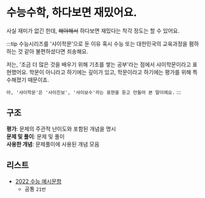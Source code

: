 # 수능수학, 하다보면 재밌어요.

사실 재미가 없긴 한데, ~~해야해서~~ 하다보면 재밌다는 착각 정도는 할 수 있어요.

:::tip 수능시리즈를 '샤이학문'으로 둔 이유
혹시 수능 또는 대한민국의 교육과정을 폄하하는 것 같아 불편하셨다면 죄송해요.

저는, '조금 더 많은 것을 배우기 위해 기초를 쌓는 공부'라는 점에서 샤이학문이라고 표현했어요.
학문이 아니라고 하기에는 깊이가 있고, 학문이라고 하기에는 평가를 위해 특수해졌기 때문이죠.

`아, '샤이학문'은 '샤이진보', '샤이보수'라는 표현을 듣고 만들어 본 말이에요.`
:::

## 구조
**평가**: 문제의 주관적 난이도와 포함된 개념을 명시  
**문제 및 풀이**: 문제 및 풀이  
**사용한 개념**: 문제풀이에 사용된 개념 모음

## 리스트
- [2022 수능 예시문항](./2022exam.html)
  - 공통 `21번`